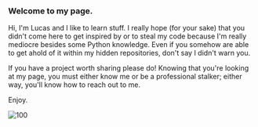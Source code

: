 ### Welcome to my page.

Hi, 
I'm Lucas and I like to learn stuff. I really hope (for your sake) that you didn't come here to get inspired by or to steal my code because I'm really mediocre besides some Python knowledge.
Even if you somehow are able to get ahold of it within my hidden repositories, don't say I didn't warn you.

If you have a project worth sharing please do! Knowing that you're looking at my page, you must either know me or be a professional stalker; either way, you'll know how to reach out to me.

Enjoy.

![100](https://user-images.githubusercontent.com/77754959/111217485-e4516580-85d5-11eb-9606-85039b01b0ef.gif)
